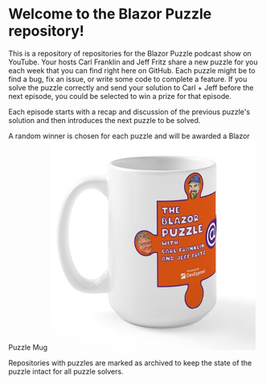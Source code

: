 # Welcome to the Blazor Puzzle repository!

This is a repository of repositories for the Blazor Puzzle podcast show on YouTube.  Your hosts Carl Franklin and Jeff Fritz share a new puzzle for you each week that you can find right here on GitHub.  Each puzzle might be to find a bug, fix an issue, or write some code to complete a feature.  If you solve the puzzle correctly and send your solution to Carl + Jeff before the next episode, you could be selected to win a prize for that episode.

Each episode starts with a recap and discussion of the previous puzzle's solution and then introduces the next puzzle to be solved.

A random winner is chosen for each puzzle and will be awarded a Blazor Puzzle Mug
![Blazor Puzzle Mug](img/mug.png)


Repositories with puzzles are marked as archived to keep the state of the puzzle intact for all puzzle solvers.
